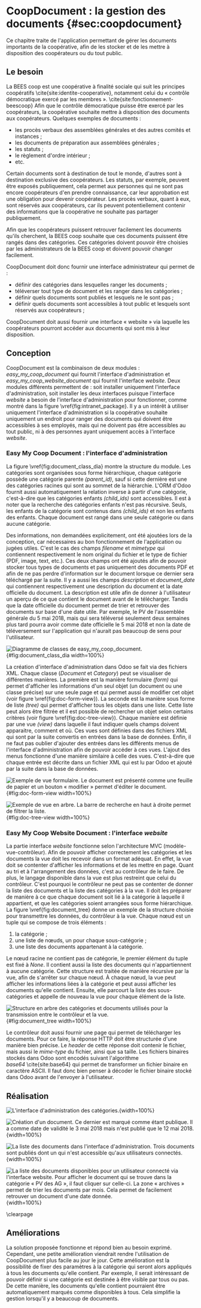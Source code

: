 # CoopDocument : la gestion des documents {#sec:coopdocument}

Ce chapitre traite de l'application permettant de gérer les documents
importants de la coopérative, afin de les stocker et de les mettre à
disposition des coopérateurs ou du tout public.


## Le besoin

La BEES coop est une coopérative à finalité sociale qui suit les
principes coopératifs \cite{site:identite-cooperative}, notamment celui
du « contrôle démocratique exercé par les
membres ». \cite{site:fonctionnement-beescoop}
Afin que le contrôle démocratique puisse être exercé par les
coopérateurs, la coopérative souhaite mettre à disposition des documents
aux coopérateurs. Quelques exemples de documents :

- les procès verbaux des assemblées générales et des autres comités et
  instances ;
- les documents de préparation aux assemblées générales ;
- les statuts ;
- le règlement d'ordre intérieur ;
- etc.

Certain documents sont à destination de tout le monde, d'autres sont à
destination exclusive des coopérateurs. Les statuts, par exemple,
peuvent être exposés publiquement, cela permet aux personnes qui ne
sont pas encore coopérateurs d'en prendre connaissance, car leur
approbation est une obligation pour devenir coopérateur.  Les procès
verbaux, quant à eux, sont réservés aux coopérateurs, car ils peuvent
potentiellement contenir des informations que la coopérative ne souhaite
pas partager publiquement.

Afin que les coopérateurs puissent retrouver facilement les documents
qu'ils cherchent, la BEES coop souhaite que ces documents puissent être
rangés dans des catégories. Ces catégories doivent pouvoir être choisies
par les administrateurs de la BEES coop et doivent pouvoir changer
facilement.

CoopDocument doit donc fournir une interface administrateur qui permet
de :

- définir des catégories dans lesquelles ranger les documents ;
- téléverser tout type de document et les ranger dans les catégories ;
- définir quels documents sont publiés et lesquels ne le sont pas ;
- définir quels documents sont accessibles à tout public et lesquels
  sont réservés aux coopérateurs ;

CoopDocument doit aussi fournir une interface « website » via laquelle
les coopérateurs pourront accéder aux documents qui sont mis à leur
disposition.


## Conception

CoopDocument est la combinaison de deux modules :
*easy_my_coop_document* qui fournit l'interface d'administration et
*easy_my_coop_website_document* qui fournit l'interface *website*. Deux
modules différents permettent de : soit installer uniquement l'interface
d'administration, soit installer les deux interfaces puisque l'interface
*website* a besoin de l'interface d'administration pour fonctionner,
comme montré dans la figure \vref{fig:intranet_package}. Il y a un
intérêt à utiliser uniquement l'interface d'administration si la
coopérative souhaite uniquement un endroit pour ranger des documents qui
doivent être accessibles à ses employés, mais qui ne doivent pas être
accessibles au tout public, ni à des personnes ayant uniquement accès à
l'interface *website*.


### Easy My Coop Document : l'interface d'administration

La figure \vref{fig:document_class_dia} montre la structure du module.
Les catégories sont organisées sous forme hiérarchique, chaque catégorie
possède une catégorie parente *(parent_id)*, sauf si cette dernière est
une des catégories racines qui sont au sommet de la hiérarchie. L'ORM
d'Odoo fournit aussi automatiquement la relation inverse à partir d'une
catégorie, c'est-à-dire que les catégories enfants *(child_ids)* sont
accessibles. Il est à noter que la recherche des catégories enfants
n'est pas récursive. Seuls, les enfants de la catégorie sont contenus
dans *(child_ids)* et non les enfants des enfants. Chaque document est
rangé dans une seule catégorie ou dans aucune catégorie.

Des informations, non demandées explicitement, ont été ajoutées lors de
la conception, car nécessaires au bon fonctionnement de l'application ou
jugées utiles. C'est le cas des champs *filename* et *mimetype* qui
contiennent respectivement le nom original du fichier et le type de
fichier (PDF, image, text, etc.). Ces deux champs ont été ajoutés afin
de pouvoir stocker tous types de documents et pas uniquement des
documents PDF et afin de ne pas perdre d'information sur le document
lorsque ce dernier sera téléchargé par la suite. Il y a aussi les champs
*description* et *document_date* qui contiennent respectivement une
description du document et la date officielle du document. La
description est utile afin de donner à l'utilisateur un aperçu de ce que
contient le document avant de le télécharger. Tandis que la date
officielle du document permet de trier et retrouver des documents sur
base d'une date utile. Par exemple, le PV de l'assemblée générale du 5
mai 2018, mais qui sera téléversé seulement deux semaines plus tard
pourra avoir comme date officielle le 5 mai 2018 et non la date de
téléversement sur l'application qui n'aurait pas beaucoup de sens pour
l'utilisateur.

![Diagramme de classes de *easy_my_coop_document*.](images/easy_my_coop_document.png){#fig:document_class_dia
width=100%}

La création d'interface d'administration dans Odoo se fait via des
fichiers XML. Chaque classe (*Document* et *Category*) peut se
visualiser de différentes manières. La première est la manière
formulaire *(form)* qui permet d'afficher les informations d'un seul
objet (un document ou une classe précise) sur une seule page et qui
permet aussi de modifier cet objet (voir
figure \vref{fig:doc-form-view}). La seconde est la manière sous forme
de liste *(tree)* qui permet d'afficher tous les objets dans une liste.
Cette liste peut alors être filtrée et il est possible de rechercher un
objet selon certains critères (voir figure \vref{fig:doc-tree-view}).
Chaque manière est définie par une vue *(view)* dans laquelle il faut
indiquer quels champs doivent apparaitre, comment et où. Ces vues sont
définies dans des fichiers XML qui sont par la suite convertis en
entrées dans la base de données. Enfin, il ne faut pas oublier d'ajouter
des entrées dans les différents menus de l'interface d'administration
afin de pouvoir accéder à ces vues. L'ajout des menus fonctionne d'une
manière similaire à celle des vues.  C'est-à-dire que chaque entrée est
décrite dans un fichier XML qui est lu par Odoo et ajouté par la suite
dans la base de données.

![Exemple de vue formulaire. Le document est présenté comme une feuille
de papier et un bouton « modifier » permet d'éditer le
document.](images/doc_form_view.90.png){#fig:doc-form-view width=100%}

![Exemple de vue en arbre. La barre de recherche en haut à droite permet
de filtrer la liste.](images/doc_tree_view.90.png){#fig:doc-tree-view
width=100%}


### Easy My Coop Website Document : l'interface *website*

La partie interface *website* fonctionne selon l'architecture MVC
(modèle-vue-contrôleur). Afin de pouvoir afficher correctement les
catégories et les documents la vue doit les recevoir dans un format
adéquat. En effet, la vue doit se contenter d'afficher les informations
et de les mettre en page. Quant au tri et à l'arrangement des données,
c'est au contrôleur de le faire. De plus, le langage disponible dans la
vue est plus restreint que celui du contrôleur. C'est pourquoi le
contrôleur ne peut pas se contenter de donner la liste des documents et
la liste des catégories à la vue. Il doit les préparer de manière à ce
que chaque document soit lié à la catégorie à laquelle il appartient, et
que les catégories soient arrangées sous forme hiérarchique. La
figure \vref{fig:document_tree} donne un exemple de la structure choisie
pour transmettre les données, du contrôleur à la vue. Chaque nœud est un
tuple qui se compose de trois éléments :

1. la catégorie ;
2. une liste de nœuds, un pour chaque sous-catégorie ;
3. une liste des documents appartenant à la catégorie.

Le nœud racine ne contient pas de catégorie, le premier élément du tuple
est fixé à *None*. Il contient aussi la liste des documents qui
n'appartiennent à aucune catégorie. Cette structure est traitée de
manière récursive par la vue, afin de s'arrêter sur chaque nœud. À
chaque nœud, la vue peut afficher les informations liées à la catégorie
et peut aussi afficher les documents qu'elle contient. Ensuite, elle
parcourt la liste des sous-catégories et appelle de nouveau la vue pour
chaque élément de la liste.

![Structure en arbre des catégories et documents utilisés pour
la transmission entre le contrôleur et la vue.](
images/document-tree.png){#fig:document_tree width=100%}

Le contrôleur doit aussi fournir une page qui permet de télécharger les
documents. Pour ce faire, la réponse HTTP doit être structurée d'une
manière bien précise. Le *header* de cette réponse doit contenir le
fichier, mais aussi le *mime-type* du fichier, ainsi que sa taille. Les
fichiers binaires stockés dans Odoo sont encodés suivant l'algorithme
*base64* \cite{site:base64} qui permet de transformer un fichier binaire
en caractère ASCII. Il faut donc bien penser à décoder le fichier
binaire stocké dans Odoo avant de l'envoyer à l'utilisateur.


## Réalisation

![L'interface d'administration des
catégories.](images/doc_cat_admin_tree_view.png){width=100%}

![Création d'un document. Ce dernier est marqué comme étant publique. Il
a comme date de validité le 3 mai 2018 mais n'est publié que le 12 mai
2018.](images/doc_create_doc.png){width=100%}

![La liste des documents dans l'interface d'administration. Trois
documents sont publiés dont un qui n'est accessible qu'aux utilisateurs
connectés.](images/doc_admin_tree_view.png){width=100%}

![La liste des documents disponibles pour un utilisateur connecté via
l'interface *website*. Pour afficher le document qui se trouve dans la
catégorie « PV des AG », il faut cliquer sur celle-ci. La zone
« archives » permet de trier les documents par mois. Cela permet de
facilement retrouver un document d'une date
donnée.](images/doc_website_view.png){width=100%}

\clearpage

## Améliorations

La solution proposée fonctionne et répond bien au besoin exprimé.
Cependant, une petite amélioration viendrait rendre l'utilisation de
CoopDocument plus facile au jour le jour. Cette amélioration est la
possibilité de fixer des paramètres à la catégorie qui seront alors
appliqués à tous les documents qu'elle contient. Par exemple, il serait
intéressant de pouvoir définir si une catégorie est destinée à être
visible par tous ou pas. De cette manière, les documents qu'elle
contient pourraient être automatiquement marqués comme disponibles à
tous. Cela simplifie la gestion lorsqu'il y a beaucoup de documents.
